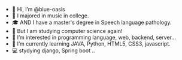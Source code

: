 - 👋 Hi, I’m @blue-oasis
- 🎼 I majored in music in college.
- 🎓 AND I have a master's degree in Speech language pathology.
- 🎒 But I am studying computer science again! 
- 👀 I’m interested in programming language, web, backend, server...
- 🌱 I’m currently learning JAVA, Python, HTML5, CSS3, javascript. 
- 💻 stydying django, Spring boot ..

<!---
blue-oasis/blue-oasis is a ✨ special ✨ repository because its `README.md` (this file) appears on your GitHub profile.
You can click the Preview link to take a look at your changes.
--->
